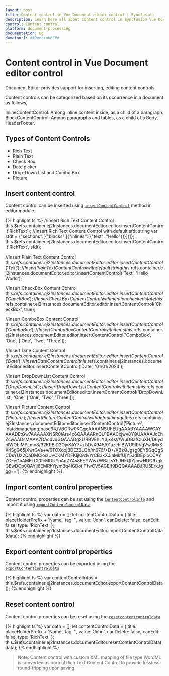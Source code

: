 ```yaml
---
layout: post
title: Content control in Vue Document editor control | Syncfusion
description: Learn here all about Content control in Syncfusion Vue Document editor control of Syncfusion Essential JS 2 and more.
control: Content control 
platform: document-processing
documentation: ug
domainurl: ##DomainURL##
---
```


# Content control in Vue Document editor control

Document Editor provides support for inserting, editing content controls.

Content controls can be categorized based on its occurrence in a document as follows,

InlineContentControl: Among inline content inside, as a child of a paragraph.
BlockContentControl: Among paragraphs and tables, as a child of a Body, HeaderFooter.

## Types of Content Controls

* Rich Text
* Plain Text
* Check Box
* Date picker
* Drop-Down List and Combo Box
* Picture

## Insert content control

Content control can be inserted using [`insertContentControl`](https://ej2.syncfusion.com/vue/documentation/api/document-editor/editor#insertcontentcontrol) method in editor module.

{% highlight ts %}
//Insert Rich Text Content Control
this.$refs.container.ej2Instances.documentEditor.editor.insertContentControl('RichText');
//Insert Rich Text Content Control with default sfdt string
var sfdt = {"sections":[{"blocks":[{"inlines":[{"text": "Hello"}]}]}]};
this.$refs.container.ej2Instances.documentEditor.editor.insertContentControl('RichText', sfdt);

//Insert Plain Text Content Control
this.$refs.container.ej2Instances.documentEditor.editor.insertContentControl('Text');
//Insert Plain Text Content Control with default string
this.$refs.container.ej2Instances.documentEditor.editor.insertContentControl('Text', 'Hello World');

//Insert CheckBox Content Control
this.$refs.container.ej2Instances.documentEditor.editor.insertContentControl('CheckBox');
//Insert CheckBox Content Control with mention checked state
this.$refs.container.ej2Instances.documentEditor.editor.insertContentControl('CheckBox', true);

//Insert ComboBox Content Control
this.$refs.container.ej2Instances.documentEditor.editor.insertContentControl('ComboBox');
//Insert ComboBox Content Control with items
this.$refs.container.ej2Instances.documentEditor.editor.insertContentControl('ComboBox', 'One', ['One', 'Two', 'Three']);

//Insert Date Content Control
this.$refs.container.ej2Instances.documentEditor.editor.insertContentControl('Date');
//Insert Date Content Control
this.$refs.container.ej2Instances.documentEditor.editor.insertContentControl('Date', '01/01/2024');

//Insert DropDownList Content Control
this.$refs.container.ej2Instances.documentEditor.editor.insertContentControl('DropDownList');
//Insert DropDownList Content Control with items
this.$refs.container.ej2Instances.documentEditor.editor.insertContentControl('DropDownList', 'One', ['One', 'Two', 'Three']);

//Insert Picture Content Control
this.$refs.container.ej2Instances.documentEditor.editor.insertContentControl('Picture');
//Insert Picture Content Control with default image
this.$refs.container.ej2Instances.documentEditor.editor.insertContentControl('Picture', 'data:image/png;base64,iVBORw0KGgoAAAANSUhEUgAAABYAAAAWCAYAAADEtGw7AAAAAXNSR0IArs4c6QAAAARnQU1BAACxjwv8YQUAAAAJcEhZcwAADsMAAA7DAcdvqGQAAADgSURBVEhLY3jx4sV/WuDBafCluXH/D6ydhlWObIMPLmn8/32KPBiD2OjyKAY7+zbDsX945/91azehiBWU9IPVgVwJMxSX4SgG65jXwrGVa+v/6TOXoojBDEZ2LQh/m676/+D+/XBzQJgsg0EY5GqQgSCDsYUz2QaDMCiosIUvCKMYDFKIjK9dvYrCB3kXJIaMkfUjY5JdDEpioCCAYZCFyGbAMFkGI0fcMDUYpAgZY4s8EEYWwxWBJLsYhJHFQIYjmwHDQ9xgkGEwDCp0QAYji8EMRhYjymBq4lGDofjFfwCV5AGEIf9DQQAAAABJRU5ErkJggg==');
{% endhighlight %}

## Import content control properties

Content control properties can be set using the [`ContentControlInfo`](https://ej2.syncfusion.com/vue/documentation/api/document-editor/contentControlInfo/) and import it using [`importContentControlData`](https://ej2.syncfusion.com/vue/documentation/api/document-editor#importcontentcontroldata)

{% highlight ts %}
var data = [];
let contentControlData = { title: placeHolderPrefix + 'Name', tag: '', value: 'John', canDelete: false, canEdit: false, type: 'RichText' };
this.$refs.container.ej2Instances.documentEditor.importContentControlData(data);
{% endhighlight %}

## Export content control properties

Content control properties can be exported using the [`exportContentControlData`](https://ej2.syncfusion.com/vue/documentation/api/document-editor#exportcontentcontroldata)

{% highlight ts %}
var contentControlInfos = this.$refs.container.ej2Instances.documentEditor.exportContentControlData();
{% endhighlight %}

## Reset content control

Content control properties can be reset using the [`resetcontentcontroldata`](https://ej2.syncfusion.com/vue/documentation/api/document-editor#resetcontentcontroldata)

{% highlight ts %}
var data = [];
let contentControlData = { title: placeHolderPrefix + 'Name', tag: '', value: 'John', canDelete: false, canEdit: false, type: 'RichText' };
this.$refs.container.ej2Instances.documentEditor.resetContentControlData(data);
{% endhighlight %}

>Note: Content control with custom XML mapping of file type WordML is converted as normal Rich Text Content Control to provide lossless round-tripping upon saving.

